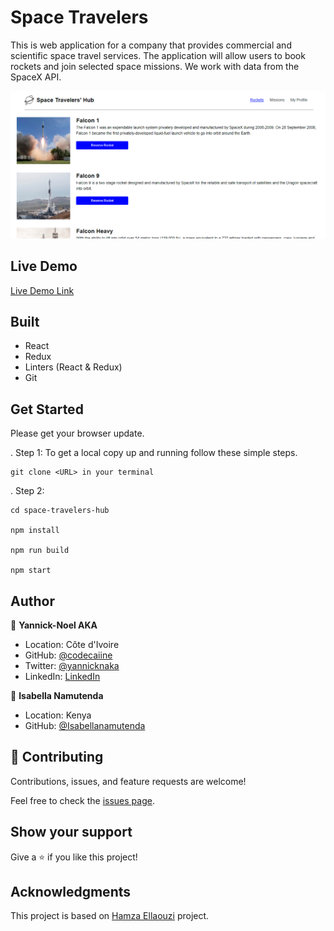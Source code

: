 # Space Travelers

This is web application for a company that provides commercial and scientific space travel services. The application will allow users to book rockets and join selected space missions.
We work with  data from the SpaceX API.

![screenshot](./src/assets/img/capstone1.PNG)


## Live Demo

[Live Demo Link](https://space-travelers-hub-aka.netlify.app/)

## Built 

- React
- Redux
- Linters (React & Redux)
- Git

## Get Started

Please get your browser update.

. Step 1:  To get a local copy up and running follow these simple steps.
   ```
   git clone <URL> in your terminal
   ```

. Step 2: 
   ```
   cd space-travelers-hub

   npm install

   npm run build

   npm start 
   ```

## Author

👤 **Yannick-Noel AKA**

- Location: Côte d'Ivoire
- GitHub: [@codecaiine](https://github.com/codecaiine)
- Twitter: [@yannicknaka](https://twitter.com/yannicknaka)
- LinkedIn: [LinkedIn](https://www.linkedin.com/in/yannick-no%C3%ABl-aka/)

👤 **Isabella Namutenda**

- Location: Kenya
- GitHub: [@Isabellanamutenda](https://github.com/Isabellanamutenda)

## 🤝 Contributing

Contributions, issues, and feature requests are welcome!

Feel free to check the [issues page](https://github.com/codecaiine/space-travelers-hub/issues).

## Show your support

Give a ⭐️ if you like this project!

## Acknowledgments
This project is based on  [Hamza Ellaouzi](https://github.com/Hamzaoutdoors) project.

